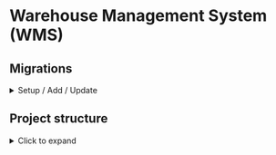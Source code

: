 # Warehouse Management System (WMS)

## Migrations

<details>
<summary>Setup / Add / Update</summary>


### Setup
```
dotnet tool install --global dotnet-ef
```

### Add new migrations
```
dotnet ef migrations add InitialCreate --startup-project Api/Api.csproj --project Store/Store.csproj --context WarehouseDbContext
```

### Update database
```
dotnet ef database update
```
</details>

## Project structure
<details>
  <summary>Click to expand</summary>

  <div>
    <h3>Api</h3>
    <img src="../docs/diagrams/Wms.Api.png" alt="Wms.Api.png">
  </div>
</details>